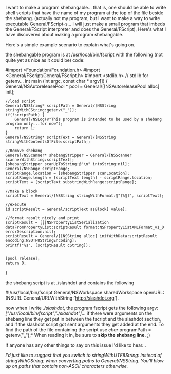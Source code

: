 I want to make a program shebangable... that is, one should be able to write shell scripts that have the name of my program at the top of the file beside the shebang.  (actually not my program, but I want to make a way to write executable General/FScript-s... I will just make a small program that imbeds the General/FScript interpreter and does the General/FScript), Here's what I have discovered about making a program shebangable.

Here's a simple example scenario to explain what's going on.

the shebangable program is at /usr/local/bin/fscript with the following (not quite yet as nice as it could be) code:
    
#import <Foundation/Foundation.h>
#import <General/FScript/General/FScript.h>
#import <stdlib.h>
// stdlib for getenv...
int main (int argc, const char * argv[]) {
    General/NSAutoreleasePool * pool = General/[[NSAutoreleasePool alloc] init];

	//load script
	General/NSString* scriptPath = General/[NSString stringWithCString:getenv("_")];
	if(!scriptPath) {
		General/NSLog(@"This program is intended to be used by a shebang program only...for now");
		return 1;
	}
	General/NSString* scriptText = General/[NSString stringWithContentsOfFile:scriptPath];

	//Remove shebang
	General/NSScanner* shebangStripper = General/[NSScanner scannerWithString:scriptText];
	[shebangStripper scanUpToString:@"\n" intoString:nil];
	General/NSRange scriptRange;
	scriptRange.location = [shebangStripper scanLocation];
	scriptRange.length = [scriptText length] - scriptRange.location;
	scriptText = [scriptText substringWithRange:scriptRange];

	//Make a block
	scriptText = General/[NSString stringWithFormat:@"[%@]", scriptText];
	
	//execute
	id scriptResult = General/scriptText asBlock] value];
	
	//format result nicely and print
	scriptResult = [[[NSPropertyListSerialization dataFromPropertyList:scriptResult format:NSPropertyListXMLFormat_v1_0 errorDescription:nil];
	scriptResult = General/[[NSString alloc] initWithData:scriptResult encoding:NSUTF8StringEncoding];	
	printf("%s", [scriptResult cString]);
	
	
    [pool release];
    return 0;
}




the shebang script is at ./slashdot and contains the following
    
#!/usr/local/bin/fscript
General/NSWorkspace sharedWorkspace openURL:(NSURL General/URLWithString:'http://slashdot.org').


now when I write *./slashdot*, the program fscript gets the following argv: *["/usr/local/bin/fscript","./slashdot"]*... if there were arguments on the shebang line they get put in between the fscript and the slashdot section, and if the slashdot script got sent arguments they get added at the end.  To find the path of the file containing the script use *char* programPath = getenv("_");*  When reading it in, be sure to **skip the shebang line.** ;)

If anyone has any other things to say on this issue I'd like to hear...

*I'd just like to suggest that you switch to stringWithUTF8String: instead of stringWithCString: when converting paths to General/NSString. You'll blow up on paths that contain non-ASCII characters otherwise.*